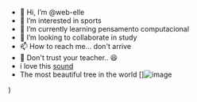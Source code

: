 - 👋 Hi, I’m @web-elle
- 👀 I’m interested in sports
- 🌱 I’m currently learning pensamento computacional
- 💞️ I’m looking to collaborate in study
- 📫 How to reach me... don't arrive 
- 🌙 Don't trust your teacher.. 😆
- i love this [sound](https://youtu.be/K-nijQl1QCY)
- The most beautiful tree in the world []![image](https://github.com/web-elle/web-elle/assets/141253044/40637a92-3faa-4255-a39a-55f4bd3a1132)

)
<!---
web-elle/web-elle is a ✨ special ✨ repository because its `README.md` (this file) appears on your GitHub profile.
You can click the Preview link to take a look at your changes.
--->
